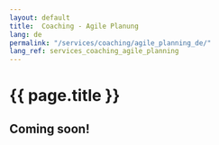 ```yaml
---
layout: default
title:  Coaching - Agile Planung
lang: de
permalink: "/services/coaching/agile_planning_de/"
lang_ref: services_coaching_agile_planning
---
```

# {{ page.title }}
## Coming soon!
